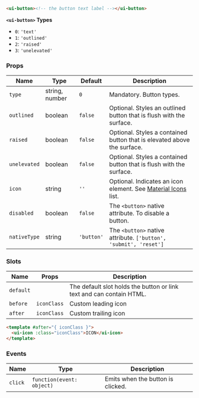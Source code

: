```html
<ui-button><!-- the button text label --></ui-button>
```

**`<ui-button>` Types**

- `0`: `'text'`
- `1`: `'outlined'`
- `2`: `'raised'`
- `3`: `'unelevated'`

### Props

| Name         | Type           | Default    | Description                                                               |
| ------------ | -------------- | ---------- | ------------------------------------------------------------------------- |
| `type`       | string, number | `0`        | Mandatory. Button types.                                                  |
| `outlined`   | boolean        | `false`    | Optional. Styles an outlined button that is flush with the surface.       |
| `raised`     | boolean        | `false`    | Optional. Styles a contained button that is elevated above the surface.   |
| `unelevated` | boolean        | `false`    | Optional. Styles a contained button that is flush with the surface.       |
| `icon`       | string         | `''`       | Optional. Indicates an icon element. See [Material Icons](/#/icons) list. |
| `disabled`   | boolean        | `false`    | The `<button>` native attribute. To disable a button.                     |
| `nativeType` | string         | `'button'` | The `<button>` native attribute. `['button', 'submit', 'reset']`          |

### Slots

| Name      | Props       | Description                                                          |
| --------- | ----------- | -------------------------------------------------------------------- |
| `default` |             | The default slot holds the button or link text and can contain HTML. |
| `before`  | `iconClass` | Custom leading icon                                                  |
| `after`   | `iconClass` | Custom trailing icon                                                 |

```html
<template #after="{ iconClass }">
  <ui-icon :class="iconClass">ICON</ui-icon>
</template>
```

### Events

| Name    | Type                      | Description                       |
| ------- | ------------------------- | --------------------------------- |
| `click` | `function(event: object)` | Emits when the button is clicked. |

